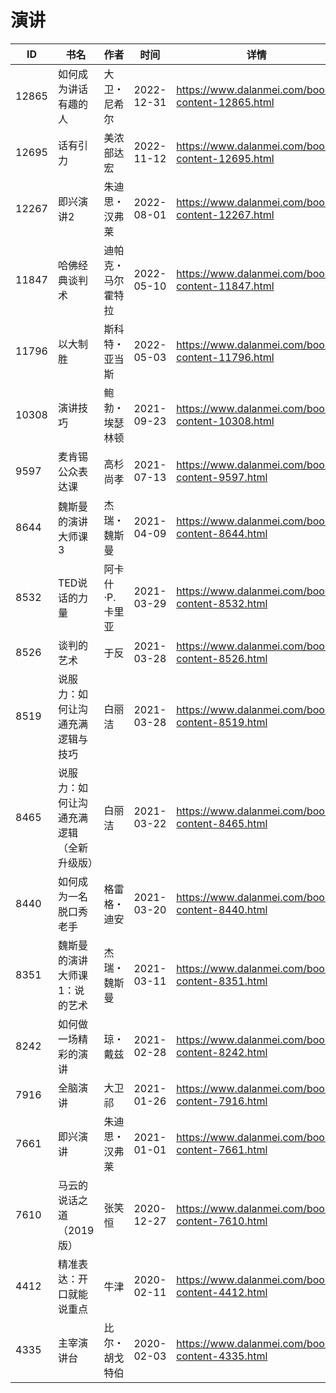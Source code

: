 # 演讲

| ID | 书名 | 作者 | 时间 | 详情 | 下载页面 | EPUB下载链接 | MOBI下载链接 | AZW3下载链接 |
| --- | --- | --- | --- | --- | --- | --- | --- | --- |
| 12865 | 如何成为讲话有趣的人 | 大卫・尼希尔 | 2022-12-31 | https://www.dalanmei.com/book-content-12865.html | https://www.dalanmei.com/download-book-12865.html | http://ct.dalanmei.com/f/31084289-771231568-63cb85 | http://ct.dalanmei.com/f/31084289-771246820-a2d756 | http://ct.dalanmei.com/f/31084289-771236515-cff94b |
| 12695 | 话有引力 | 美浓部达宏 | 2022-11-12 | https://www.dalanmei.com/book-content-12695.html | https://www.dalanmei.com/download-book-12695.html | http://ct.dalanmei.com/f/31084289-771232133-af816d | http://ct.dalanmei.com/f/31084289-771247201-bec2a3 | http://ct.dalanmei.com/f/31084289-771240220-89aadc |
| 12267 | 即兴演讲2 | 朱迪思・汉弗莱 | 2022-08-01 | https://www.dalanmei.com/book-content-12267.html | https://www.dalanmei.com/download-book-12267.html | http://ct.dalanmei.com/f/31084289-771229944-ef3625 | http://ct.dalanmei.com/f/31084289-771241370-92705a | http://ct.dalanmei.com/f/31084289-771233508-ed7f3a |
| 11847 | 哈佛经典谈判术 | 迪帕克・马尔霍特拉 | 2022-05-10 | https://www.dalanmei.com/book-content-11847.html | https://www.dalanmei.com/download-book-11847.html | http://ct.dalanmei.com/f/31084289-578840354-da5118 | http://ct.dalanmei.com/f/31084289-578844267-70c4f3 | http://ct.dalanmei.com/f/31084289-578842637-0acb63 |
| 11796 | 以大制胜 | 斯科特・亚当斯 | 2022-05-03 | https://www.dalanmei.com/book-content-11796.html | https://www.dalanmei.com/download-book-11796.html | http://ct.dalanmei.com/f/31084289-577377339-de8cf8 | http://ct.dalanmei.com/f/31084289-577383959-ff8745 | http://ct.dalanmei.com/f/31084289-577384321-cfda9d |
| 10308 | 演讲技巧 | 鲍勃・埃瑟林顿 | 2021-09-23 | https://www.dalanmei.com/book-content-10308.html | https://www.dalanmei.com/download-book-10308.html | http://ct.dalanmei.com/f/31084289-570107636-8ef5e8 | http://ct.dalanmei.com/f/31084289-570256793-7e3601 | http://ct.dalanmei.com/f/31084289-571415274-c5f332 |
| 9597 | 麦肯锡公众表达课 | 高杉尚孝 | 2021-07-13 | https://www.dalanmei.com/book-content-9597.html | https://www.dalanmei.com/download-book-9597.html | http://ct.dalanmei.com/f/31084289-571729457-7aa3ce | http://ct.dalanmei.com/f/31084289-572080698-cdc9e0 | http://ct.dalanmei.com/f/31084289-572108457-c0e23d |
| 8644 | 魏斯曼的演讲大师课3 | 杰瑞・魏斯曼 | 2021-04-09 | https://www.dalanmei.com/book-content-8644.html | https://www.dalanmei.com/download-book-8644.html | http://ct.dalanmei.com/f/31084289-571712589-2cfea1 | http://ct.dalanmei.com/f/31084289-572114589-b04a25 | http://ct.dalanmei.com/f/31084289-572132012-78aafc |
| 8532 | TED说话的力量 | 阿卡什·P.卡里亚 | 2021-03-29 | https://www.dalanmei.com/book-content-8532.html | https://www.dalanmei.com/download-book-8532.html | http://ct.dalanmei.com/f/31084289-571710763-55e823 | http://ct.dalanmei.com/f/31084289-572114886-1e51b4 | http://ct.dalanmei.com/f/31084289-572134716-65e24e |
| 8526 | 谈判的艺术 | 于反 | 2021-03-28 | https://www.dalanmei.com/book-content-8526.html | https://www.dalanmei.com/download-book-8526.html | http://ct.dalanmei.com/f/31084289-571710749-80f1a7 | http://ct.dalanmei.com/f/31084289-572114902-6b1e07 | http://ct.dalanmei.com/f/31084289-572134796-85decb |
| 8519 | 说服力：如何让沟通充满逻辑与技巧 | 白丽洁 | 2021-03-28 | https://www.dalanmei.com/book-content-8519.html | https://www.dalanmei.com/download-book-8519.html | http://ct.dalanmei.com/f/31084289-571710704-3ca12a | http://ct.dalanmei.com/f/31084289-572114920-8386e8 | http://ct.dalanmei.com/f/31084289-572134952-7f9e23 |
| 8465 | 说服力：如何让沟通充满逻辑（全新升级版） | 白丽洁 | 2021-03-22 | https://www.dalanmei.com/book-content-8465.html | https://www.dalanmei.com/download-book-8465.html | http://ct.dalanmei.com/f/31084289-571709877-4548e8 | http://ct.dalanmei.com/f/31084289-572115046-a5f6c7 | http://ct.dalanmei.com/f/31084289-572135959-2b3414 |
| 8440 | 如何成为一名脱口秀老手 | 格雷格・迪安 | 2021-03-20 | https://www.dalanmei.com/book-content-8440.html | https://www.dalanmei.com/download-book-8440.html | http://ct.dalanmei.com/f/31084289-571709578-cbf088 | http://ct.dalanmei.com/f/31084289-572115110-2cc1fe | http://ct.dalanmei.com/f/31084289-572136245-c06c0a |
| 8351 | 魏斯曼的演讲大师课1：说的艺术 | 杰瑞・魏斯曼 | 2021-03-11 | https://www.dalanmei.com/book-content-8351.html | https://www.dalanmei.com/download-book-8351.html | http://ct.dalanmei.com/f/31084289-571708873-961eae | http://ct.dalanmei.com/f/31084289-572115305-9e1219 | http://ct.dalanmei.com/f/31084289-572136940-b66a46 |
| 8242 | 如何做一场精彩的演讲 | 琼・戴兹 | 2021-02-28 | https://www.dalanmei.com/book-content-8242.html | https://www.dalanmei.com/download-book-8242.html | http://ct.dalanmei.com/f/31084289-571705886-483b06 | http://ct.dalanmei.com/f/31084289-572115591-085093 | http://ct.dalanmei.com/f/31084289-572138797-ecc62d |
| 7916 | 全脑演讲 | 大卫祁 | 2021-01-26 | https://www.dalanmei.com/book-content-7916.html | https://www.dalanmei.com/download-book-7916.html | http://ct.dalanmei.com/f/31084289-571662311-286ced | http://ct.dalanmei.com/f/31084289-572116775-0031ac | http://ct.dalanmei.com/f/31084289-572177060-0e754c |
| 7661 | 即兴演讲 | 朱迪思・汉弗莱 | 2021-01-01 | https://www.dalanmei.com/book-content-7661.html | https://www.dalanmei.com/download-book-7661.html | http://ct.dalanmei.com/f/31084289-571648152-49a559 | http://ct.dalanmei.com/f/31084289-572120254-b99202 | http://ct.dalanmei.com/f/31084289-572180531-66d9b4 |
| 7610 | 马云的说话之道（2019版） | 张笑恒 | 2020-12-27 | https://www.dalanmei.com/book-content-7610.html | https://www.dalanmei.com/download-book-7610.html | http://ct.dalanmei.com/f/31084289-571640647-9540a9 | http://ct.dalanmei.com/f/31084289-572120577-6b2ccb | http://ct.dalanmei.com/f/31084289-572180940-b322be |
| 4412 | 精准表达：开口就能说重点 | 牛津 | 2020-02-11 | https://www.dalanmei.com/book-content-4412.html | https://www.dalanmei.com/download-book-4412.html | http://ct.dalanmei.com/f/31084289-571532294-00e7b1 | http://ct.dalanmei.com/f/31084289-571802122-a77345 | http://ct.dalanmei.com/f/31084289-571989520-203f3b |
| 4335 | 主宰演讲台 | 比尔・胡戈特伯 | 2020-02-03 | https://www.dalanmei.com/book-content-4335.html | https://www.dalanmei.com/download-book-4335.html | http://ct.dalanmei.com/f/31084289-571534732-ab2b9d | http://ct.dalanmei.com/f/31084289-571804764-2a3085 | http://ct.dalanmei.com/f/31084289-571991234-a9185a |
